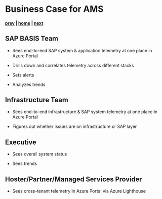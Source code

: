 # Business Case for AMS

#### [prev](./azuremonitor.md) | [home](./readme.md)  | [next](./amsarchitecture.md)


## SAP BASIS Team

* Sees end-to-end SAP system & application telemetry at one place in Azure Portal​

* Drills down and correlates telemetry across different stacks​

* Sets alerts

* Analyzes trends



## Infrastructure Team

* Sees end-to-end infrastructure & SAP system telemetry at one place in Azure Portal​

* Figures out whether issues are on infrastructure or SAP layer​



## Executive

* Sees overall system status

* Sees trends



## Hoster/Partner/Managed Services Provider

* Sees cross-tenant telemetry in Azure Portal via Azure Lighthouse
